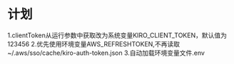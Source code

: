 # 计划
1.clientToken从运行参数中获取改为系统变量KIRO_CLIENT_TOKEN，默认值为123456
2.优先使用环境变量AWS_REFRESHTOKEN,不再读取~/.aws/sso/cache/kiro-auth-token.json
3.自动加载环境变量文件.env